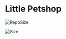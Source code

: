 [repoSizeImage]: https://img.shields.io/github/repo-size/ProfCastello/PetShop?style=plastic

# Little Petshop

![RepoSize][repoSizeImage] 

![Size][repoSizeImage]